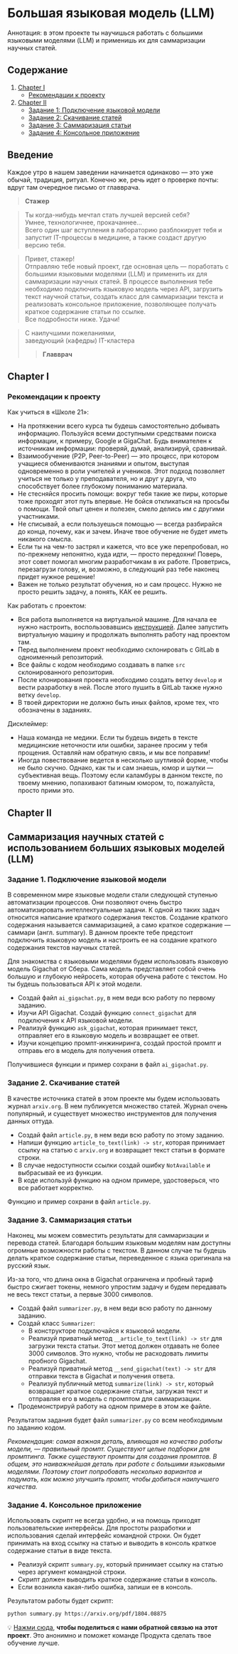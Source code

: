 # Большая языковая модель (LLM)
Аннотация: в этом проекте ты научишься работать с большими языковыми моделями (LLM) и применишь их для саммаризации научных статей. 

## Содержание
1. [Chapter I](#chapter-i)  
   - [Рекомендации к проекту](#рекомендации-к-проекту)
2. [Chapter II](#chapter-ii)   
   - [Задание 1: Подключение языковой модели](#задание-1-подключение-языковой-модели)  
   - [Задание 2: Скачивание статей](#задание-2-скачивание-статей)  
   - [Задание 3: Саммаризация статьи](#задание-3-саммаризация-статьи)  
   - [Задание 4: Консольное приложение](#задание-4-консольное-приложение)


## Введение 
Каждое утро в нашем заведении начинается одинаково — это уже обычай, традиция, ритуал. Конечно же, речь идет о проверке почты: вдруг там очередное письмо от главврача.
>**Стажер**

> Ты когда-нибудь мечтал стать лучшей версией себя?\
> Умнее, технологичнее, прокачаннее… \
> Всего один шаг вступления в лабораторию разблокирует тебя и запустит IT-процессы в медицине, а также создаст другую версию тебя.

> Привет, стажер!\
> Отправляю тебе новый проект, где основная цель — поработать с большими языковыми моделями (LLM) и применить их для саммаризации научных статей. В процессе выполнения тебе необходимо подключить языковую модель через API, загрузить текст научной статьи, создать класс для саммаризации текста и реализовать консольное приложение, позволяющее получать краткое содержание статьи по ссылке.\
> Все подробности ниже. Удачи!

> С наилучшими пожеланиями,\
> заведующий (кафедры) IT-кластера
>>**Главврач**


## Chapter I
### Рекомендации к проекту
Как учиться в «Школе 21»:  
- На протяжении всего курса ты будешь самостоятельно добывать информацию. Пользуйся всеми доступными средствами поиска информации, к примеру, Google и GigaChat. Будь внимателен к источникам информации: проверяй, думай, анализируй, сравнивай. 
- Взаимообучение (P2P, Peer-to-Peer) — это процесс, при котором учащиеся обмениваются знаниями и опытом, выступая одновременно в роли учителей и учеников. Этот подход позволяет учиться не только у преподавателя, но и друг у друга, что способствует более глубокому пониманию материала.
- Не стесняйся просить помощи: вокруг тебя такие же пиры, которые тоже проходят этот путь впервые. Не бойся откликаться на просьбы о помощи. Твой опыт ценен и полезен, смело делись им с другими участниками. 
- Не списывай, а если пользуешься помощью — всегда разбирайся до конца, почему, как и зачем. Иначе твое обучение не будет иметь никакого смысла. 
- Если ты на чем-то застрял и кажется, что все уже перепробовал, но по-прежнему непонятно, куда идти, — просто передохни! Поверь, этот совет помогал многим разработчикам в их работе. Проветрись, перезагрузи голову, и, возможно, в следующий раз тебе наконец придет нужное решение!
- Важен не только результат обучения, но и сам процесс. Нужно не просто решить задачу, а понять, КАК ее решить.

Как работать с проектом: 
- Вся работа выполняется на виртуальной машине. Для начала ее нужно настроить, воспользовавшись [инструкцией](https://applicant.21-school.ru/guide_vm_med). Далее запустить виртуальную машину и продолжать выполнять работу над проектом там.
- Перед выполнением проект необходимо склонировать с GitLab в одноименный репозиторий.
- Все файлы с кодом необходимо создавать в папке `src` склонированного репозитория.
- После клонирования проекта необходимо создать ветку `develop` и вести разработку в ней. После этого пушить в GitLab также нужно ветку `develop`.
- В твоей директории не должно быть иных файлов, кроме тех, что обозначены в заданиях.

Дисклеймер: 
- Наша команда не медики. Если ты будешь видеть в тексте медицинские неточности или ошибки, заранее просим у тебя прощения. Оставляй нам обратную связь, и мы все поправим!
- Иногда повествование ведется в несколько шутливой форме, чтобы не было скучно. Однако, как ты и сам знаешь, юмор и шутки — субъективная вещь. Поэтому если каламбуры в данном тексте, по твоему мнению, попахивают батиным юмором, то, пожалуйста, просто прими это.

## Chapter II
## Саммаризация научных статей с использованием больших языковых моделей (LLM)

### Задание 1. Подключение языковой модели

В современном мире языковые модели стали следующей ступенью автоматизации процессов. Они позволяют очень быстро автоматизировать интеллектуальные задачи. К одной из таких задач относится написание краткого содержания текстов. Создание краткого содержания называется саммаризацией, а само краткое содержание — саммари (англ. summary). В данном проекте тебе предстоит подключить языковую модель и настроить ее на создание краткого содержания текстов научных статей.

Для знакомства с языковыми моделями будем использовать языковую модель Gigachat от Сбера. Сама модель представляет собой очень большую и глубокую нейросеть, которая обучена работе с текстом. Но ты будешь пользоваться API к этой модели.

- Создай файл `ai_gigachat.py`, в нем веди всю работу по первому заданию.
- Изучи API Gigachat. Создай функцию `connect_gigachat` для подключения к API языковой модели.
- Реализуй функцию `ask_gigachat`, которая принимает текст, отправляет его в языковую модель и возвращает ее ответ.
- Изучи концепцию промпт-инжиниринга, создай простой промпт и отправь его в модель для получения ответа.

Получившиеся функции и пример сохрани в файл `ai_gigachat.py`.

### Задание 2. Скачивание статей

В качестве источника статей в этом проекте мы будем использовать журнал `arxiv.org`. В нем публикуется множество статей. Журнал очень популярный, и существует множество инструментов для получения данных оттуда.

- Создай файл `article.py`, в нем веди всю работу по этому заданию.
- Напиши функцию `article_to_text(link) -> str`, которая принимает ссылку на статью с `arxiv.org` и возвращает текст статьи в формате строки.
- В случае недоступности ссылки создай ошибку `NotAvailable` и выбрасывай ее из функции.
- В коде используй функцию на одном примере, удостоверься, что все работает корректно.

Функцию и пример сохрани в файл `article.py`.

### Задание 3. Саммаризация статьи

Наконец, мы можем совместить результаты для саммаризации и перевода статей. Благодаря большим языковым моделям нам доступны огромные возможности работы с текстом. В данном случае ты будешь делать краткое содержание статьи, переведенное с языка оригинала на русский язык.

Из-за того, что длина окна в Gigachat ограничена и пробный тариф быстро сжигает токены, немного упростим задачу и будем передавать не весь текст статьи, а первые 3000 символов.

- Создай файл `summarizer.py`, в нем веди всю работу по данному заданию.
- Создай класс `Summarizer`:
  - В конструкторе подключайся к языковой модели.
  - Реализуй приватный метод `__article_to_text(link) -> str` для загрузки текста статьи. Этот метод должен отдавать не более 3000 символов. Это нужно, чтобы не расходовать лимиты пробного Gigachat.
  - Реализуй приватный метод `__send_gigachat(text) -> str` для отправки текста в Gigachat и получения ответа.
  - Реализуй публичный метод `summarize(link) -> str`, который возвращает краткое содержание статьи, загружая текст и отправляя его в модель с промптом для саммаризации. 
- Продемонстрируй работу на одном примере в этом же файле.

Результатом задания будет файл `summarizer.py` со всем необходимым по заданию кодом.

_Рекомендация: самая важная деталь, влияющая на качество работы модели, — правильный промпт. Существуют целые подборки для промптинга. Также существуют промпты для создания промптов. В общем, это наиважнейшая деталь при работе с большими языковыми моделями. Поэтому стоит попробовать несколько вариантов и подумать, как можно улучшить промпт, чтобы добиться наилучшего качества._

### Задание 4. Консольное приложение

Использовать скрипт не всегда удобно, и на помощь приходят пользовательские интерфейсы. Для простоты разработки и использования сделай интерфейс командной строки. Он будет принимать на вход ссылку на статью и выводить в консоль краткое содержание статьи в виде текста.

- Реализуй скрипт `summary.py`, который принимает ссылку на статью через аргумент командной строки.
- Скрипт должен выводить краткое содержание статьи в консоль.
- Если возникла какая-либо ошибка, запиши ее в консоль.

Результатом работы будет скрипт:
```bash
python summary.py https://arxiv.org/pdf/1804.08875
```

💡 [Нажми сюда](http://opros.so/jSVV1), **чтобы поделиться с нами обратной связью на этот проект**. Это анонимно и поможет команде Продукта сделать твое обучение лучше.
